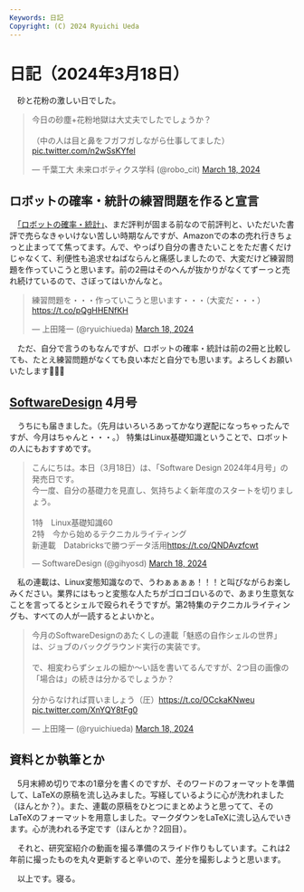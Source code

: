```yaml
---
Keywords: 日記
Copyright: (C) 2024 Ryuichi Ueda
---
```


# 日記（2024年3月18日）

　砂と花粉の激しい日でした。

<blockquote class="twitter-tweet"><p lang="ja" dir="ltr">今日の砂塵+花粉地獄は大丈夫でしたでしょうか？<br><br>（中の人は目と鼻をフガフガしながら仕事してました） <a href="https://t.co/n2wSsKYfel">pic.twitter.com/n2wSsKYfel</a></p>&mdash; 千葉工大 未来ロボティクス学科 (@robo_cit) <a href="https://twitter.com/robo_cit/status/1769698811285250390?ref_src=twsrc%5Etfw">March 18, 2024</a></blockquote> <script async src="https://platform.twitter.com/widgets.js" charset="utf-8"></script>

## ロボットの確率・統計の練習問題を作ると宣言

　[「ロボットの確率・統計」](/?page=robot_and_stats)、まだ評判が固まる前なので前評判と、いただいた書評で売らなきゃいけない苦しい時期なんですが、Amazonでの本の売れ行きちょっと止まってて焦ってます。んで、やっぱり自分の書きたいことをただ書くだけじゃなくて、利便性も追求せねばならんと痛感しましたので、大変だけど練習問題を作っていこうと思います。前の2冊はそのへんが抜かりがなくてずーっと売れ続けているので、さぼってはいかんなと。

<blockquote class="twitter-tweet"><p lang="ja" dir="ltr">練習問題を・・・作っていこうと思います・・・（大変だ・・・） <a href="https://t.co/pQgHHENfKH">https://t.co/pQgHHENfKH</a></p>&mdash; 上田隆一 (@ryuichiueda) <a href="https://twitter.com/ryuichiueda/status/1769514538255437858?ref_src=twsrc%5Etfw">March 18, 2024</a></blockquote> <script async src="https://platform.twitter.com/widgets.js" charset="utf-8"></script>

　ただ、自分で言うのもなんですが、ロボットの確率・統計は前の2冊と比較しても、たとえ練習問題がなくても良い本だと自分でも思います。よろしくお願いいたします🙏🙏🙏

## [SoftwareDesign](https://www.amazon.co.jp/shop/ryuichiueda/list/7MLC9JANITU0?ref_=aip_sf_list_spv_ofs_mixed_d) 4月号

　うちにも届きました。（先月はいろいろあってかなり遅配になっちゃったんですが、今月はちゃんと・・・。）
特集はLinux基礎知識ということで、ロボットの人にもおすすめです。

<blockquote class="twitter-tweet"><p lang="ja" dir="ltr">こんにちは。本日（3月18日）は、「Software Design 2024年4月号」の発売日です。<br>今一度、自分の基礎力を見直し、気持ちよく新年度のスタートを切りましょう。<br><br>1特　Linux基礎知識60<br>2特　今から始めるテクニカルライティング<br>新連載　Databricksで勝つデータ活用<a href="https://t.co/QNDAvzfcwt">https://t.co/QNDAvzfcwt</a></p>&mdash; SoftwareDesign (@gihyosd) <a href="https://twitter.com/gihyosd/status/1769551317557801331?ref_src=twsrc%5Etfw">March 18, 2024</a></blockquote> <script async src="https://platform.twitter.com/widgets.js" charset="utf-8"></script>

　私の連載は、Linux変態知識なので、うわぁぁぁぁ！！！と叫びながらお楽しみください。業界にはもっと変態な人たちがゴロゴロいるので、あまり生意気なことを言ってるとシェルで殴られそうですが。第2特集のテクニカルライティングも、すべての人が一読するとよいかと。

<blockquote class="twitter-tweet"><p lang="ja" dir="ltr">今月のSoftwareDesignのあたくしの連載「魅惑の自作シェルの世界」は、ジョブのバックグラウンド実行の実装です。<br><br>で、相変わらずシェルの細か〜い話を書いてるんですが、2つ目の画像の「場合は」の続きは分かるでしょうか？<br><br>分からなければ買いましょう（圧）<a href="https://t.co/OCckaKNweu">https://t.co/OCckaKNweu</a> <a href="https://t.co/XnYQY8tFg0">pic.twitter.com/XnYQY8tFg0</a></p>&mdash; 上田隆一 (@ryuichiueda) <a href="https://twitter.com/ryuichiueda/status/1769647541522739301?ref_src=twsrc%5Etfw">March 18, 2024</a></blockquote> <script async src="https://platform.twitter.com/widgets.js" charset="utf-8"></script>


## 資料とか執筆とか

　5月末締め切りで本の1章分を書くのですが、そのワードのフォーマットを準備して、LaTeXの原稿を流し込みました。写経しているように心が洗われました（ほんとか？）。また、連載の原稿をひとつにまとめようと思ってて、そのLaTeXのフォーマットを用意しました。マークダウンをLaTeXに流し込んでいきます。心が洗われる予定です（ほんとか？2回目）。

　それと、研究室紹介の動画を撮る準備のスライド作りもしています。これは2年前に撮ったものを丸々更新すると辛いので、差分を撮影しようと思います。

　以上です。寝る。
